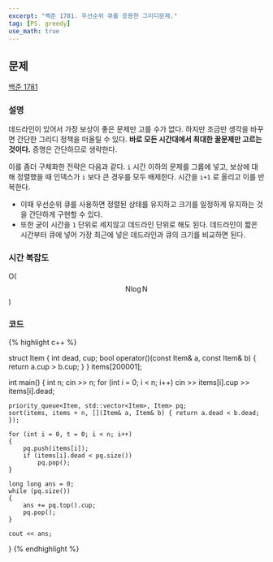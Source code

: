 ```yaml
---
excerpt: "백준 1781. 우선순위 큐를 응용한 그리디문제."
tag: [PS. greedy]
use_math: true
---
```


## 문제

[백준 1781](https://www.acmicpc.net/problem/1781)


### 설명

데드라인이 있어서 가장 보상이 좋은 문제만 고를 수가 없다. 하지만 조금만 생각을 바꾸면 간단한 그리디 정책을 떠올릴 수 있다. __바로 모든 시간대에서 최대한 꿀문제만 고르는 것이다.__ 증명은 간단하므로 생략한다.

이를 좀더 구체화한 전략은 다음과 같다. ```i``` 시간 이하의 문제를 그룹에 넣고, 보상에 대해 정렬했을 때 인덱스가 ```i``` 보다 큰 경우를 모두 배제한다. 시간을 ```i+1``` 로 올리고 이를 반복한다. 
+ 이때 우선순위 큐를 사용하면 정렬된 상태를 유지하고 크기를 일정하게 유지하는 것을 간단하게 구현할 수 있다.
+ 또한 굳이 시간을 ```1``` 단위로 세지않고 데드라인 단위로 해도 된다. 데드라인이 짧은 시간부터 큐에 넣어 가장 최근에 넣은 데드라인과 큐의 크기를 비교하면 된다. 



### 시간 복잡도

O($$ \mathrm{N}\log{\mathrm{N}} $$)

### 코드

{% highlight c++ %}

struct Item
{
	int dead, cup;
	bool operator()(const Item& a, const Item& b) { return a.cup > b.cup; }
} items[200001];


int main()
{
	int n; cin >> n;
	for (int i = 0; i < n; i++)
		cin >> items[i].cup >> items[i].dead;

	priority_queue<Item, std::vector<Item>, Item> pq;
	sort(items, items + n, [](Item& a, Item& b) { return a.dead < b.dead; });

	for (int i = 0, t = 0; i < n; i++)
	{
		pq.push(items[i]);
		if (items[i].dead < pq.size())
			pq.pop();
	}

	long long ans = 0;
	while (pq.size())
	{
		ans += pq.top().cup;
		pq.pop();
	}

	cout << ans;
}
{% endhighlight %}